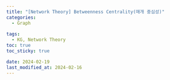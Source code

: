 ```yaml
---
title: "[Network Theory] Betweenness Centrality(매개 중심성)"
categories: 
  - Graph
  
tags:
  - KG, Network Theory
toc: true
toc_sticky: true

date: 2024-02-19
last_modified_at: 2024-02-16
---
```

